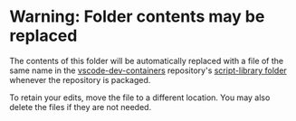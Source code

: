 # Warning: Folder contents may be replaced

The contents of this folder will be automatically replaced with a file of the same name in the [vscode-dev-containers](https://github.com/microsoft/vscode-dev-containers) repository's [script-library folder](https://github.com/microsoft/vscode-dev-containers/tree/master/script-library) whenever the repository is packaged.

To retain your edits, move the file to a different location. You may also delete the files if they are not needed.